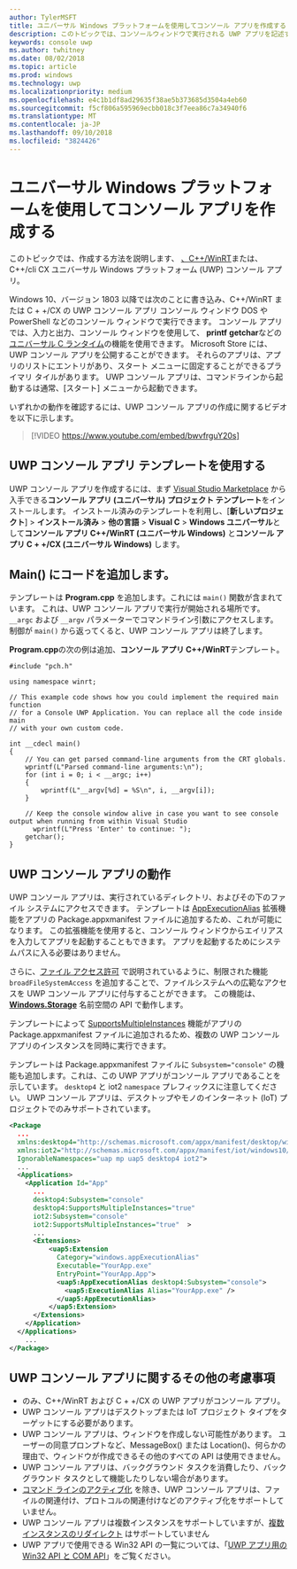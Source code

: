 ```yaml
---
author: TylerMSFT
title: ユニバーサル Windows プラットフォームを使用してコンソール アプリを作成する
description: このトピックでは、コンソールウィンドウで実行される UWP アプリを記述する方法について説明します。
keywords: console uwp
ms.author: twhitney
ms.date: 08/02/2018
ms.topic: article
ms.prod: windows
ms.technology: uwp
ms.localizationpriority: medium
ms.openlocfilehash: e4c1b1df8ad29635f38ae5b373685d3504a4eb60
ms.sourcegitcommit: f5cf806a595969ecbb018c3f7eea86c7a34940f6
ms.translationtype: MT
ms.contentlocale: ja-JP
ms.lasthandoff: 09/10/2018
ms.locfileid: "3824426"
---
```

# <a name="create-a-universal-windows-platform-console-app"></a>ユニバーサル Windows プラットフォームを使用してコンソール アプリを作成する

このトピックでは、作成する方法を説明します、 [、C++/WinRT](/windows/uwp/cpp-and-winrt-apis/intro-to-using-cpp-with-winrt)または、C++/cli CX ユニバーサル Windows プラットフォーム (UWP) コンソール アプリ。

Windows 10、バージョン 1803 以降では次のことに書き込み、C++/WinRT または C + +/CX の UWP コンソール アプリ コンソール ウィンドウ DOS や PowerShell などのコンソール ウィンドウで実行できます。 コンソール アプリでは、入力と出力、コンソール ウィンドウを使用して、 **printf** **getchar**などの[ユニバーサル C ランタイム](/cpp/c-runtime-library/reference/crt-alphabetical-function-reference)の機能を使用できます。 Microsoft Store には、UWP コンソール アプリを公開することができます。 それらのアプリは、アプリのリストにエントリがあり、スタート メニューに固定することができるプライマリ タイルがあります。 UWP コンソール アプリは、コマンドラインから起動するは通常、[スタート] メニューから起動できます。

いずれかの動作を確認するには、UWP コンソール アプリの作成に関するビデオを以下に示します。

> [!VIDEO https://www.youtube.com/embed/bwvfrguY20s]

## <a name="use-a-uwp-console-app-template"></a>UWP コンソール アプリ テンプレートを使用する 

UWP コンソール アプリを作成するには、まず [Visual Studio Marketplace](https://marketplace.visualstudio.com/items?itemName=AndrewWhitechapelMSFT.ConsoleAppUniversal) から入手できる**コンソール アプリ (ユニバーサル) プロジェクト テンプレート**をインストールします。 インストール済みのテンプレートを利用し、[**新しいプロジェクト**] > **インストール済み** > **他の言語** > **Visual C** > **Windows ユニバーサル**として**コンソール アプリ C++/WinRT (ユニバーサル Windows)** と**コンソール アプリ C + +/CX (ユニバーサル Windows)** します。

## <a name="add-your-code-to-main"></a>Main() にコードを追加します。

テンプレートは **Program.cpp** を追加します。これには `main()` 関数が含まれています。 これは、UWP コンソール アプリで実行が開始される場所です。 `__argc` および `__argv` パラメーターでコマンドライン引数にアクセスします。 制御が `main()` から返ってくると、UWP コンソール アプリは終了します。

**Program.cpp**の次の例は追加、**コンソール アプリ C++/WinRT**テンプレート。

```cppwinrt
#include "pch.h"

using namespace winrt;

// This example code shows how you could implement the required main function
// for a Console UWP Application. You can replace all the code inside main
// with your own custom code.

int __cdecl main()
{
    // You can get parsed command-line arguments from the CRT globals.
    wprintf(L"Parsed command-line arguments:\n");
    for (int i = 0; i < __argc; i++)
    {
        wprintf(L"__argv[%d] = %S\n", i, __argv[i]);
    }

    // Keep the console window alive in case you want to see console output when running from within Visual Studio
      wprintf(L"Press 'Enter' to continue: ");
    getchar();
}
```

## <a name="uwp-console-app-behavior"></a>UWP コンソール アプリの動作

UWP コンソール アプリは、実行されているディレクトリ、およびその下のファイル システムにアクセスできます。 テンプレートは [AppExecutionAlias](https://docs.microsoft.com/uwp/schemas/appxpackage/uapmanifestschema/element-uap5-appexecutionalias) 拡張機能をアプリの Package.appxmanifest ファイルに追加するため、これが可能になります。 この拡張機能を使用すると、コンソール ウィンドウからエイリアスを入力してアプリを起動することもできます。 アプリを起動するためにシステムパスに入る必要はありません。

さらに、[ファイル アクセス許可](https://docs.microsoft.com/windows/uwp/files/file-access-permissions) で説明されているように、制限された機能 `broadFileSystemAccess` を追加することで、ファイルシステムへの広範なアクセスを UWP コンソール アプリに付与することができます。 この機能は、[**Windows.Storage**](https://msdn.microsoft.com/library/windows/apps/BR227346) 名前空間の API で動作します。

テンプレートによって [SupportsMultipleInstances](multi-instance-uwp.md) 機能がアプリの Package.appxmanifest ファイルに追加されるため、複数の UWP コンソール アプリのインスタンスを同時に実行できます。

テンプレートは Package.appxmanifest ファイルに `Subsystem="console"` の機能も追加します。これは、この UWP アプリがコンソール アプリであることを示しています。 `desktop4` と iot2 `namespace` プレフィックスに注意してください。 UWP コンソール アプリは、デスクトップやモノのインターネット (IoT) プロジェクトでのみサポートされています。

```xml
<Package
  ...
  xmlns:desktop4="http://schemas.microsoft.com/appx/manifest/desktop/windows10/4" 
  xmlns:iot2="http://schemas.microsoft.com/appx/manifest/iot/windows10/2" 
  IgnorableNamespaces="uap mp uap5 desktop4 iot2">
  ...
  <Applications>
    <Application Id="App"
      ...
      desktop4:Subsystem="console" 
      desktop4:SupportsMultipleInstances="true" 
      iot2:Subsystem="console" 
      iot2:SupportsMultipleInstances="true"  >
      ...
      <Extensions>
          <uap5:Extension 
            Category="windows.appExecutionAlias" 
            Executable="YourApp.exe" 
            EntryPoint="YourApp.App">
            <uap5:AppExecutionAlias desktop4:Subsystem="console">
              <uap5:ExecutionAlias Alias="YourApp.exe" />
            </uap5:AppExecutionAlias>
          </uap5:Extension>
      </Extensions>
    </Application>
  </Applications>
    ...
</Package>
```

## <a name="additional-considerations-for-uwp-console-apps"></a>UWP コンソール アプリに関するその他の考慮事項

- のみ、C++/WinRT および C + +/CX の UWP アプリがコンソール アプリ。
- UWP コンソール アプリはデスクトップまたは IoT プロジェクト タイプをターゲットにする必要があります。
- UWP コンソール アプリは、ウィンドウを作成しない可能性があります。 ユーザーの同意プロンプトなど、MessageBox() または Location()、何らかの理由で、ウィンドウが作成できるその他のすべての API は使用できません。
- UWP コンソール アプリは、バックグラウンド タスクを消費したり、バックグラウンド タスクとして機能したりしない場合があります。
- [コマンド ラインのアクティブ化](https://blogs.windows.com/buildingapps/2017/07/05/command-line-activation-universal-windows-apps/#5YJUzjBoXCL4MhAe.97) を除き、UWP コンソール アプリは、ファイルの関連付け、プロトコルの関連付けなどのアクティブ化をサポートしていません。
- UWP コンソール アプリは複数インスタンスをサポートしていますが、[複数インスタンスのリダイレクト](multi-instance-uwp.md) はサポートしていません
- UWP アプリで使用できる Win32 API の一覧については、「[UWP アプリ用の Win32 API と COM API](https://docs.microsoft.com/uwp/win32-and-com/win32-and-com-for-uwp-apps)」をご覧ください。